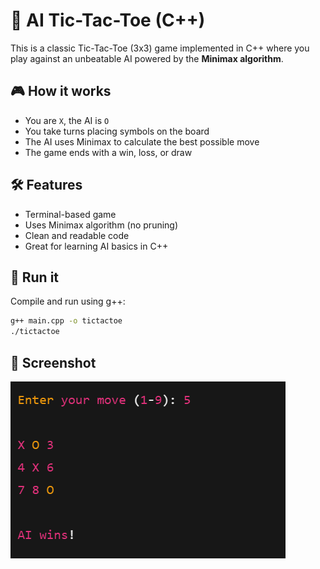 # 🧠 AI Tic-Tac-Toe (C++)

This is a classic Tic-Tac-Toe (3x3) game implemented in C++ where you play against an unbeatable AI powered by the **Minimax algorithm**.

## 🎮 How it works

- You are `X`, the AI is `O`
- You take turns placing symbols on the board
- The AI uses Minimax to calculate the best possible move
- The game ends with a win, loss, or draw

## 🛠️ Features

- Terminal-based game
- Uses Minimax algorithm (no pruning)
- Clean and readable code
- Great for learning AI basics in C++

## 🚀 Run it

Compile and run using g++:
```bash
g++ main.cpp -o tictactoe
./tictactoe
```

## 📸 Screenshot
![Screenshot](https://raw.githubusercontent.com/cycloholic/c/main/tiktaktoe/ttt.png)
